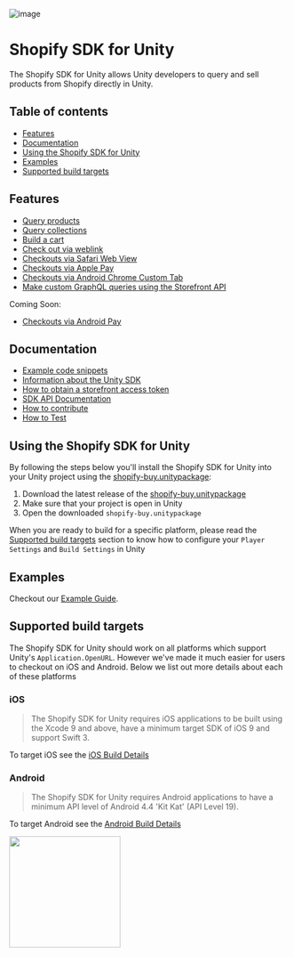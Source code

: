 ![image](https://user-images.githubusercontent.com/12721181/29127322-c0acb984-7cee-11e7-97bd-e55f72af29aa.png) 

# Shopify SDK for Unity

The Shopify SDK for Unity allows Unity developers to query and sell products from Shopify directly in Unity.

## Table of contents

- [Features](#features)
- [Documentation](#documentation)
- [Using the Shopify SDK for Unity](#using-the-shopify-sdk-for-unity)
- [Examples](EXAMPLES.md)
- [Supported build targets](#supported-build-targets)

## Features

- [Query products](EXAMPLES.md#query-products)
- [Query collections](EXAMPLES.md#query-collections)
- [Build a cart](EXAMPLES.md#build-a-cart)
- [Check out via weblink](EXAMPLES.md#checkout-with-a-checkout-link)
- [Checkouts via Safari Web View](EXAMPLES.md#checkout-with-a-web-view)
- [Checkouts via Apple Pay](EXAMPLES.md#checkout-with-native-pay-apple-pay--android-pay)
- [Checkouts via Android Chrome Custom Tab](EXAMPLES.md#checkout-with-a-web-view)
- [Make custom GraphQL queries using the Storefront API](EXAMPLES.md#custom-queries)

Coming Soon:

- [Checkouts via Android Pay](EXAMPLES.md#checkout-with-native-pay-apple-pay--android-pay)

## Documentation

- [Example code snippets](EXAMPLES.md)
- [Information about the Unity SDK](https://help.shopify.com/api/sdks/custom-storefront/unity-buy-sdk)
- [How to obtain a storefront access token](https://help.shopify.com/api/storefront-api/getting-started#obtaining-a-storefront-access-token)
- [SDK API Documentation](https://shopify.github.io/unity-buy-sdk/)
- [How to contribute](CONTRIBUTING.md)
- [How to Test](TESTING.md)

## Using the Shopify SDK for Unity

By following the steps below you'll install the Shopify SDK for Unity into your Unity project using the [shopify-buy.unitypackage](https://github.com/Shopify/unity-buy-sdk/raw/master/shopify-buy.unitypackage):

1. Download the latest release of the [shopify-buy.unitypackage](https://github.com/Shopify/unity-buy-sdk/releases/latest)
2. Make sure that your project is open in Unity
3. Open the downloaded `shopify-buy.unitypackage`

When you are ready to build for a specific platform, please read the [Supported build targets](#supported-build-targets) section to know how to configure your `Player Settings` and `Build Settings` in Unity

## Examples
Checkout our [Example Guide](EXAMPLES.md).

## Supported build targets

The Shopify SDK for Unity should work on all platforms which support Unity's `Application.OpenURL`. However we've made it much easier for users to checkout on iOS and Android. Below we list out more details about each of these platforms

### iOS

> The Shopify SDK for Unity requires iOS applications to be built using the Xcode 9 and above, have a minimum target SDK of iOS 9 and support Swift 3.

To target iOS see the [iOS Build Details](BUILDDETAILS.md#ios)

### Android

> The Shopify SDK for Unity requires Android applications to have a minimum API level of Android 4.4 'Kit Kat' (API Level 19).

To target Android see the [Android Build Details](BUILDDETAILS.md#android)

<img src="https://cdn.shopify.com/shopify-marketing_assets/builds/19.0.0/shopify-full-color-black.svg" width="200" />
